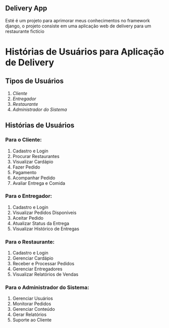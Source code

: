 ## Delivery App

Esté é um projeto para aprimorar meus conhecimentos no framework django, o projeto consiste em uma aplicação web de delivery para um restaurante fictício 

# Histórias de Usuários para Aplicação de Delivery

## Tipos de Usuários
1. *Cliente*
2. *Entregador*
3. *Restaurante*
4. *Administrador do Sistema*

## Histórias de Usuários

### Para o Cliente:
1. Cadastro e Login
2. Procurar Restaurantes
3. Visualizar Cardápio
4. Fazer Pedido
5. Pagamento
6. Acompanhar Pedido
7. Avaliar Entrega e Comida

### Para o Entregador:
1. Cadastro e Login
2. Visualizar Pedidos Disponíveis
3. Aceitar Pedido
4. Atualizar Status da Entrega
5. Visualizar Histórico de Entregas

### Para o Restaurante:
1. Cadastro e Login
2. Gerenciar Cardápio
3. Receber e Processar Pedidos
4. Gerenciar Entregadores
5. Visualizar Relatórios de Vendas

### Para o Administrador do Sistema:
1. Gerenciar Usuários
2. Monitorar Pedidos
3. Gerenciar Conteúdo
4. Gerar Relatórios
5. Suporte ao Cliente
